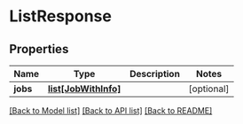 # ListResponse

## Properties
Name | Type | Description | Notes
------------ | ------------- | ------------- | -------------
**jobs** | [**list[JobWithInfo]**](JobWithInfo.md) |  | [optional] 

[[Back to Model list]](../README.md#documentation-for-models) [[Back to API list]](../README.md#documentation-for-api-endpoints) [[Back to README]](../README.md)

